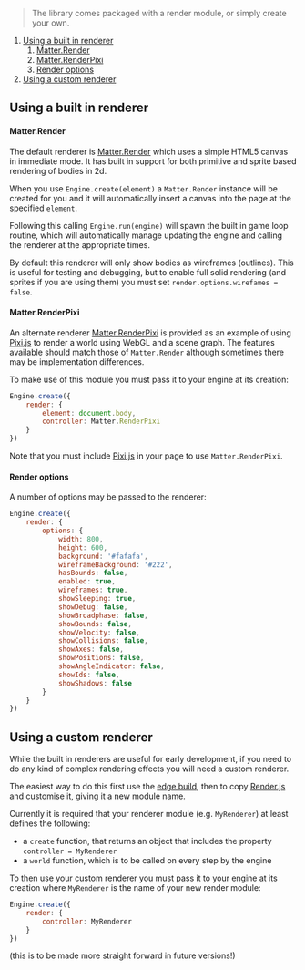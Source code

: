 > The library comes packaged with a render module, or simply create your own.

1. [Using a built in renderer](#using-a-built-in-renderer)
    1. [Matter.Render](#matterrender)
    1. [Matter.RenderPixi](#matterrenderpixi)
    1. [Render options](#render-options)
1. [Using a custom renderer](#using-a-custom-renderer)

## Using a built in renderer

#### Matter.Render

The default renderer is [Matter.Render](http://brm.io/matter-js-docs/classes/Render.html) which uses a simple HTML5 canvas in immediate mode. It has built in support for both primitive and sprite based rendering of bodies in 2d.

When you use `Engine.create(element)` a `Matter.Render` instance will be created for you and it will automatically insert a canvas into the page at the specified `element`.

Following this calling `Engine.run(engine)` will spawn the built in game loop routine, which will automatically manage updating the engine and calling the renderer at the appropriate times.

By default this renderer will only show bodies as wireframes (outlines). This is useful for testing and debugging, but to enable full solid rendering (and sprites if you are using them) you must set `render.options.wirefames = false`.

#### Matter.RenderPixi

An alternate renderer [Matter.RenderPixi](http://brm.io/matter-js-docs/classes/RenderPixi.html) is provided as an example of using [Pixi.js](http://www.pixijs.com/) to render a world using WebGL and a scene graph. The features available should match those of `Matter.Render` although sometimes there may be implementation differences.

To make use of this module you must pass it to your engine at its creation:

```js
Engine.create({
    render: {
        element: document.body,
        controller: Matter.RenderPixi
    }
})
```

Note that you must include [Pixi.js](http://www.pixijs.com/) in your page to use `Matter.RenderPixi`.

#### Render options

A number of options may be passed to the renderer:

```js
Engine.create({
    render: {
        options: {
            width: 800,
            height: 600,
            background: '#fafafa',
            wireframeBackground: '#222',
            hasBounds: false,
            enabled: true,
            wireframes: true,
            showSleeping: true,
            showDebug: false,
            showBroadphase: false,
            showBounds: false,
            showVelocity: false,
            showCollisions: false,
            showAxes: false,
            showPositions: false,
            showAngleIndicator: false,
            showIds: false,
            showShadows: false
        }
    }
})
```

## Using a custom renderer

While the built in renderers are useful for early development, if you need to do any kind of complex rendering effects you will need a custom renderer.

The easiest way to do this first use the [edge build](https://github.com/liabru/matter-js/blob/master/build/matter.js), then to copy [Render.js](https://github.com/liabru/matter-js/blob/master/src/render/Render.js) and customise it, giving it a new module name.

Currently it is required that your renderer module (e.g. `MyRenderer`) at least defines the following:

- a `create` function, that returns an object that includes the property `controller = MyRenderer`
- a `world` function, which is to be called on every step by the engine

To then use your custom renderer you must pass it to your engine at its creation where `MyRenderer` is the name of your new render module:

```js
Engine.create({
    render: {
        controller: MyRenderer
    }
})
```

(this is to be made more straight forward in future versions!)
